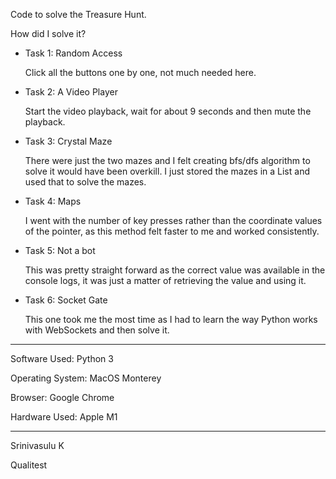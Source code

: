 Code to solve the Treasure Hunt.

How did I solve it?

- Task 1: Random Access

    Click all the buttons one by one, not much needed here.

- Task 2: A Video Player

    Start the video playback, wait for about 9 seconds and then mute the playback.

- Task 3: Crystal Maze

    There were just the two mazes and I felt creating bfs/dfs algorithm to solve it would have been overkill. I just stored the mazes in a List and used that to solve the mazes.

- Task 4: Maps

    I went with the number of key presses rather than the coordinate values of the pointer, as this method felt faster to me and worked consistently.

- Task 5: Not a bot

    This was pretty straight forward as the correct value was available in the console logs, it was just a matter of retrieving the value and using it.

- Task 6: Socket Gate

    This one took me the most time as I had to learn the way Python works with WebSockets and then solve it.

--------------------------------------------------------------

Software Used:
    Python 3

Operating System:
    MacOS Monterey

Browser:
    Google Chrome

Hardware Used:
    Apple M1

--------------------------------------------------------------

Srinivasulu K

Qualitest
